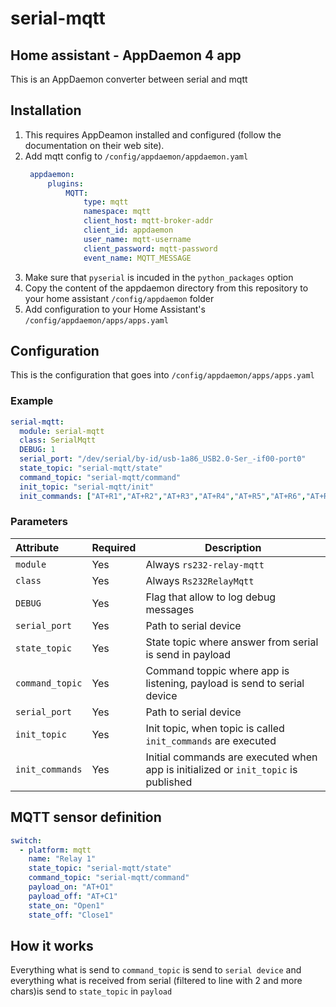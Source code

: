 # serial-mqtt
## Home assistant - AppDaemon 4 app

This is an AppDaemon converter between serial and mqtt

## Installation
1. This requires AppDeamon installed and configured (follow the documentation on their web site).
2. Add mqtt config to `/config/appdaemon/appdaemon.yaml`
   ```yaml
    appdaemon:
        plugins:
            MQTT:
                type: mqtt
                namespace: mqtt
                client_host: mqtt-broker-addr
                client_id: appdaemon
                user_name: mqtt-username
                client_password: mqtt-password
                event_name: MQTT_MESSAGE
   ```
3. Make sure that `pyserial` is incuded in the `python_packages` option
4. Copy the content of the appdaemon directory from this repository to your home assistant 
`/config/appdaemon` folder
4. Add configuration to your Home Assistant's `/config/appdaemon/apps/apps.yaml`

## Configuration
This is the configuration that goes into `/config/appdaemon/apps/apps.yaml`

### Example
```yaml
serial-mqtt:
  module: serial-mqtt
  class: SerialMqtt
  DEBUG: 1
  serial_port: "/dev/serial/by-id/usb-1a86_USB2.0-Ser_-if00-port0"
  state_topic: "serial-mqtt/state"
  command_topic: "serial-mqtt/command"
  init_topic: "serial-mqtt/init"
  init_commands: ["AT+R1","AT+R2","AT+R3","AT+R4","AT+R5","AT+R6","AT+R7","AT+R8","AT+R9","AT+RA","AT+RB","AT+RC","AT+RD","AT+RE","AT+RF","AT+RG"]
```

### Parameters
|Attribute |Required|Description
|:----------|----------|------------
| `module` | Yes | Always `rs232-relay-mqtt`
| `class` | Yes | Always `Rs232RelayMqtt`
| `DEBUG` | Yes | Flag that allow to log debug messages
| `serial_port` | Yes | Path to serial device
| `state_topic` | Yes | State topic where answer from serial is send in payload
| `command_topic` | Yes | Command toppic where app is listening, payload is send to serial device
| `serial_port` | Yes | Path to serial device
| `init_topic` | Yes | Init topic, when topic is called `init_commands` are executed
| `init_commands` | Yes | Initial commands are executed when app is initialized or `init_topic` is published

## MQTT sensor definition
```yaml
switch:
  - platform: mqtt
    name: "Relay 1"
    state_topic: "serial-mqtt/state"
    command_topic: "serial-mqtt/command"
    payload_on: "AT+O1"
    payload_off: "AT+C1"
    state_on: "Open1"
    state_off: "Close1"
```
## How it works
Everything what is send to `command_topic` is send to `serial device` and everything what is received from serial (filtered to line with 2 and more chars)is send to `state_topic` in `payload`